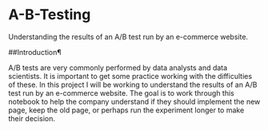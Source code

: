 # A-B-Testing
Understanding the results of an A/B test run by an e-commerce website. 



##Introduction¶

A/B tests are very commonly performed by data analysts and data scientists. 
It is important to get some practice working with the difficulties of these. 
In this project I will be working to understand the results of an A/B test run by an e-commerce website.
The goal is to work through this notebook to help the company understand if they should implement the
new page, keep the old page, or perhaps run the experiment longer to make their decision.
